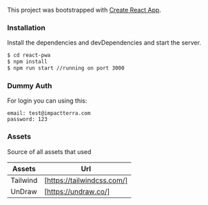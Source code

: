 This project was bootstrapped with [Create React App](https://github.com/facebook/create-react-app).

### Installation
Install the dependencies and devDependencies and start the server.

```sh
$ cd react-pwa
$ npm install
$ npm run start //running on port 3000
```

### Dummy Auth
For login you can using this:
```
email: test@impactterra.com
password: 123
```

### Assets
Source of all assets that used

| Assets | Url |
| ------ | ------ |
| Tailwind | [https://tailwindcss.com/] |
| UnDraw | [https://undraw.co/] |